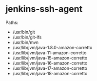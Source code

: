 # jenkins-ssh-agent

Paths:
- /usr/bin/git
- /usr/bin/git-lfs
- /usr/bin/mvn
- /usr/lib/jvm/java-1.8.0-amazon-corretto
- /usr/lib/jvm/java-11-amazon-corretto
- /usr/lib/jvm/java-15-amazon-corretto
- /usr/lib/jvm/java-16-amazon-corretto
- /usr/lib/jvm/java-17-amazon-corretto
- /usr/lib/jvm/java-18-amazon-corretto

